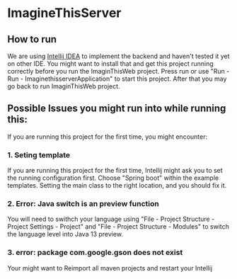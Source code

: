 # ImagineThisServer

## How to run
We are using [Intellij IDEA](https://www.jetbrains.com/idea/) to implement the backend and haven't tested it yet on other IDE. You might want to install that and get this project running correctly before you run the ImaginThisWeb project. Press run or use "Run - Run - ImaginethisserverApplication" to start this project. After that you may go back to run ImaginThisWeb project. 

## Possible Issues you might run into while running this:
If you are running this project for the first time, you might encounter:
### 1. Seting template
If you are running this project for the first time, Intellij might ask you to set the running configuration first. Choose "Spring boot" within the example templates. Setting the main class to the right location, and you should fix it. 
### 2. Error: Java switch is an preview function
You will need to swithch your language using "File - Project Structure - Project Settings - Project" and "File - Project Structure - Modules" to switch the language level into Java 13 preview.
### 3. error: package com.google.gson does not exist
Your might want to Reimport all maven projects and restart your Intellij
